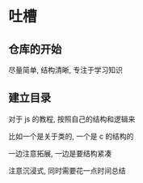 # 吐槽

## 仓库的开始

尽量简单, 结构清晰, 专注于学习知识

## 建立目录

对于 js 的教程, 按照自己的结构和逻辑来

比如一个是关于类的, 一个是 c 的结构的

一边注意拓展, 一边是要结构紧凑

注意沉浸式, 同时需要花一点时间总结
